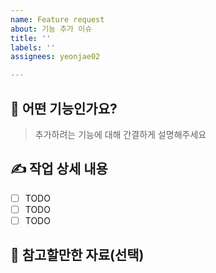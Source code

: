 ```yaml
---
name: Feature request
about: 기능 추가 이슈
title: ''
labels: ''
assignees: yeonjae02

---
```


## 🙌 어떤 기능인가요?

> 추가하려는 기능에 대해 간결하게 설명해주세요

## ✍️ 작업 상세 내용

- [ ] TODO
- [ ] TODO
- [ ] TODO

## 🌟 참고할만한 자료(선택)
